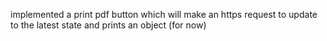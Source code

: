 implemented a print pdf button which will make an https request to update to the latest state and prints an object (for now)